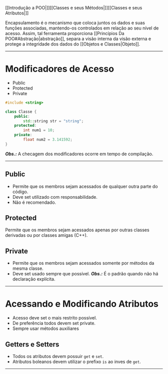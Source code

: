 [[Introdução a POO|]][[Classes e seus Métodos|]][[Classes e seus Atributos|]]

Encapsulamento é o mecanismo que coloca juntos os dados e suas funções associadas, mantendo-os controlados em relação ao seu nível de acesso. Assim, tal ferramenta proporciona [[Princípios Da POO#Abstração|abstração]], separa a visão interna da visão externa e protege a integridade dos dados do [[Objetos e Classes|Objeto]].

---
# Modificadores de Acesso
+ Public
+ Protected
+ Private

```Cpp
#include <string>

class Classe {
	public:
		std::string str = "string";
	protected:
		int num1 = 10;
	private:
		float num2 = 3.141592;
}
```

***Obs.:*** A checagem dos modificadores ocorre em tempo de compilação.

---
## Public
+ Permite que os membros sejam acessados de qualquer outra parte do código.
+ Deve set utilizado com responsabilidade.
+ Não é recomendado.

## Protected
Permite que os membros sejam acessados apenas por outras classes derivadas ou por classes amigas (C++).

## Private
+ Permite que os membros sejam acessados somente por métodos da mesma classe.
+ Deve set usado sempre que possível.
***Obs.:*** É o padrão quando não há declaração explícita.

---
# Acessando e Modificando Atributos
+ Acesso deve set o mais restrito possível.
+ De preferência todos devem set private.
+ Sempre usar métodos auxiliares

## Getters e Setters
+ Todos os atributos devem possuir `get` e `set`.
+ Atributos boleanos devem utilizar o prefixo `is` ao inves de `get`.

---